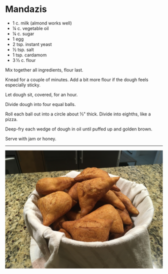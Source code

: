 # Mandazis

 - 1 c. milk (almond works well)
- ¼ c. vegetable oil
- ¼ c. sugar
- 1 egg
- 2 tsp. instant yeast
- ½ tsp. salt
- 1 tsp. cardamom
- 3 ½ c. flour

Mix together all ingredients, flour last.

Knead for a couple of minutes. Add a bit more flour if the dough feels
especially sticky.

Let dough sit, covered, for an hour.

Divide dough into four equal balls.

Roll each ball out into a circle about ⅓" thick. Divide into eighths, like a
pizza.

Deep-fry each wedge of dough in oil until puffed up and golden brown.

Serve with jam or honey.

---

![mandazis](../images/mandazis.jpg)

